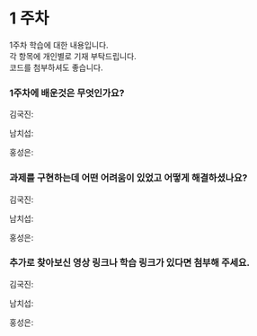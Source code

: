 # 1 주차 

1주차 학습에 대한 내용입니다.  
각 항목에 개인별로 기재 부탁드립니다.  
코드를 첨부하셔도 좋습니다.

### 1주차에 배운것은 무엇인가요?

김국진:

남치섭:

홍성은: 




### 과제를 구현하는데 어떤 어려움이 있었고 어떻게 해결하셨나요?  



김국진:

남치섭:

홍성은: 


### 추가로 찾아보신 영상 링크나 학습 링크가 있다면 첨부해 주세요.

김국진:

남치섭:

홍성은: 
